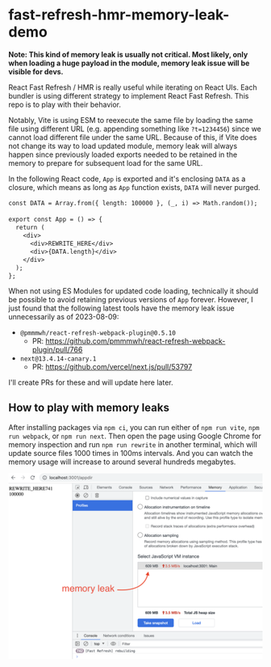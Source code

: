 # fast-refresh-hmr-memory-leak-demo

**Note: This kind of memory leak is usually not critical. Most likely, only when loading a huge payload in the module, memory leak issue will be visible for devs.**

React Fast Refresh / HMR is really useful while iterating on React UIs.
Each bundler is using different strategy to implement React Fast Refresh.
This repo is to play with their behavior.

Notably, Vite is using ESM to reexecute the same file by loading the same file using different URL (e.g. appending something like `?t=1234456`) since we cannot load different file under the same URL.
Because of this, if Vite does not change its way to load updated module, memory leak will always happen since previously loaded exports needed to be retained in the memory to prepare for subsequent load for the same URL.

In the following React code, `App` is exported and it's enclosing `DATA` as a closure, which means as long as `App` function exists, `DATA` will never purged.

```tsx
const DATA = Array.from({ length: 100000 }, (_, i) => Math.random());

export const App = () => {
  return (
    <div>
      <div>REWRITE_HERE</div>
      <div>{DATA.length}</div>
    </div>
  );
};
```

When not using ES Modules for updated code loading, technically it should be possible to avoid retaining previous versions of `App` forever.
However, I just found that the following latest tools have the memory leak issue unnecessarily as of 2023-08-09:

- `@pmmmwh/react-refresh-webpack-plugin@0.5.10`
  - PR: https://github.com/pmmmwh/react-refresh-webpack-plugin/pull/766
- `next@13.4.14-canary.1`
  - PR: https://github.com/vercel/next.js/pull/53797

I'll create PRs for these and will update here later.

## How to play with memory leaks

After installing packages via `npm ci`, you can run either of `npm run vite`, `npm run webpack`, or `npm run next`.
Then open the page using Google Chrome for memory inspection and run `npm run rewrite` in another terminal, which will update source files 1000 times in 100ms intervals.
And you can watch the memory usage will increase to around several hundreds megabytes.

![screenshot](./assets/chrome-memory-screenshot.png)
